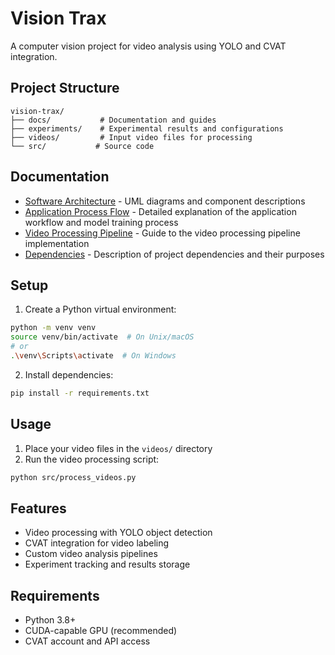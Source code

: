 # Vision Trax

A computer vision project for video analysis using YOLO and CVAT integration.

## Project Structure

```
vision-trax/
├── docs/           # Documentation and guides
├── experiments/    # Experimental results and configurations
├── videos/         # Input video files for processing
└── src/           # Source code
```

## Documentation

- [Software Architecture](docs/software-architecture.md) - UML diagrams and component descriptions
- [Application Process Flow](docs/application-flow.md) - Detailed explanation of the application workflow and model training process
- [Video Processing Pipeline](docs/video-processing-pipeline.md) - Guide to the video processing pipeline implementation
- [Dependencies](docs/dependency-descriptions.md) - Description of project dependencies and their purposes

## Setup

1. Create a Python virtual environment:
```bash
python -m venv venv
source venv/bin/activate  # On Unix/macOS
# or
.\venv\Scripts\activate  # On Windows
```

2. Install dependencies:
```bash
pip install -r requirements.txt
```

## Usage

1. Place your video files in the `videos/` directory
2. Run the video processing script:
```bash
python src/process_videos.py
```

## Features

- Video processing with YOLO object detection
- CVAT integration for video labeling
- Custom video analysis pipelines
- Experiment tracking and results storage

## Requirements

- Python 3.8+
- CUDA-capable GPU (recommended)
- CVAT account and API access 